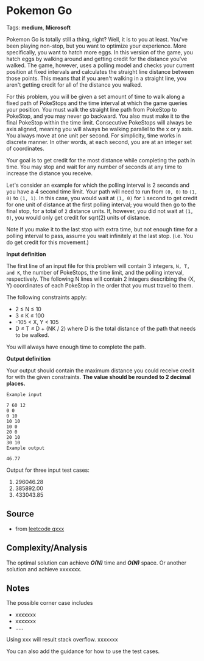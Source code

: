 [comment]: <> (This is a comment, it will not be included. For every question commit to the repository, you should put this readme file in the question/problem folder as a readme file, rename it to README.md)

# Pokemon Go
Tags: __medium__, __Microsoft__

Pokemon Go is totally still a thing, right? Well, it is to you at least. You've been playing non-stop, but you want to optimize your experience. More specifically, you want to hatch more eggs. In this version of the game, you hatch eggs by walking around and getting credit for the distance you've walked. The game, however, uses a polling model and checks your current position at fixed intervals and calculates the straight line distance between those points. This means that if you aren't walking in a straight line, you aren't getting credit for all of the distance you walked.

For this problem, you will be given a set amount of time to walk along a fixed path of PokeStops and the time interval at which the game queries your position. You must walk the straight line path from PokeStop to PokeStop, and you may never go backward. You also must make it to the final PokeStop within the time limit. Consecutive PokeStops will always be axis aligned, meaning you will always be walking parallel to the x or y axis. You always move at one unit per second. For simplicity, time works in discrete manner. In other words, at each second, you are at an integer set of coordinates.

Your goal is to get credit for the most distance while completing the path in time. You may stop and wait for any number of seconds at any time to increase the distance you receive.

Let's consider an example for which the polling interval is 2 seconds and you have a 4 second time limit. Your path will need to run from `(0, 0)` to `(1, 0)` to `(1, 1)`. In this case, you would wait at `(1, 0)` for `1` second to get credit for one unit of distance at the first polling interval; you would then go to the final stop, for a total of `2` distance units. If, however, you did not wait at `(1, 0)`, you would only get credit for sqrt(2) units of distance.

Note If you make it to the last stop with extra time, but not enough time for a polling interval to pass, assume you wait infinitely at the last stop. (i.e. You do get credit for this movement.)

__Input definition__

The first line of an input file for this problem will contain 3 integers, `N, T, and K`, the number of PokeStops, the time limit, and the polling interval, respectively. The following N lines will contain 2 integers describing the (X, Y) coordinates of each PokeStop in the order that you must travel to them.

The following constraints apply:
* 2 ≤ N ≤ 10
* 3 ≤ K ≤ 100
* -105 < X, Y < 105
* D ≤ T ≤ D + (NK / 2) where D is the total distance of the path that needs to be walked.

You will always have enough time to complete the path.

__Output definition__

Your output should contain the maximum distance you could receive credit for with the given constraints. __The value should be rounded to 2 decimal places.__
```
Example input

7 60 12
0 0
0 10
10 10
10 0
20 0
20 10
30 10
Example output

46.77
```

Output for three input test cases:
1. 296046.28
2. 385892.00
3. 433043.85


## Source
[comment]: <> (brief intro to the source of this question. e.g.,)
* from [leetcode qxxx](https://www.google.com)

## Complexity/Analysis
The optimal solution can achieve ___O(N)___ time and ___O(N)___ space. Or another solution and achieve xxxxxxx.

## Notes
The possible corner case includes
* xxxxxxx
* xxxxxxx
* .....

Using xxx will result stack overflow. xxxxxxx

You can also add the guidance for how to use the test cases.
